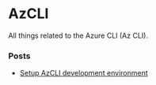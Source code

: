 # AzCLI
All things related to the Azure CLI (Az CLI).

### Posts

- [Setup AzCLI development environment](/AzCLI/setup_azcli_development_environment.md)